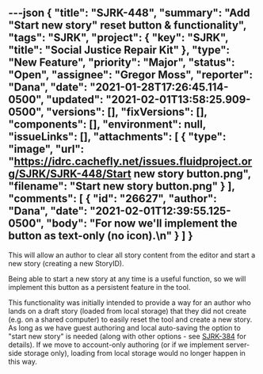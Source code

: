 ---json
{
  "title": "SJRK-448",
  "summary": "Add \"Start new story\" reset button & functionality",
  "tags": "SJRK",
  "project": {
    "key": "SJRK",
    "title": "Social Justice Repair Kit"
  },
  "type": "New Feature",
  "priority": "Major",
  "status": "Open",
  "assignee": "Gregor Moss",
  "reporter": "Dana",
  "date": "2021-01-28T17:26:45.114-0500",
  "updated": "2021-02-01T13:58:25.909-0500",
  "versions": [],
  "fixVersions": [],
  "components": [],
  "environment": null,
  "issueLinks": [],
  "attachments": [
    {
      "type": "image",
      "url": "https://idrc.cachefly.net/issues.fluidproject.org/SJRK/SJRK-448/Start new story button.png",
      "filename": "Start new story button.png"
    }
  ],
  "comments": [
    {
      "id": "26627",
      "author": "Dana",
      "date": "2021-02-01T12:39:55.125-0500",
      "body": "For now we'll implement the button as text-only (no icon).\n"
    }
  ]
}
---
This will allow an author to clear all story content from the editor and start a new story (creating a new StoryID).

Being able to start a new story at any time is a useful function, so we will implement this button as a persistent feature in the tool.

This functionality was initially intended to provide a way for an author who lands on a draft story (loaded from local storage) that they did not create (e.g. on a shared computer) to easily reset the tool and create a new story. As long as we have guest authoring and local auto-saving the option to "start new story" is needed (along with other options - see [SJRK-384](https://issues.fluidproject.org/browse/SJRK-384) for details). If we move to account-only authoring (or if we implement server-side storage only), loading from local storage would no longer happen in this way.&#x20;

 

 

        